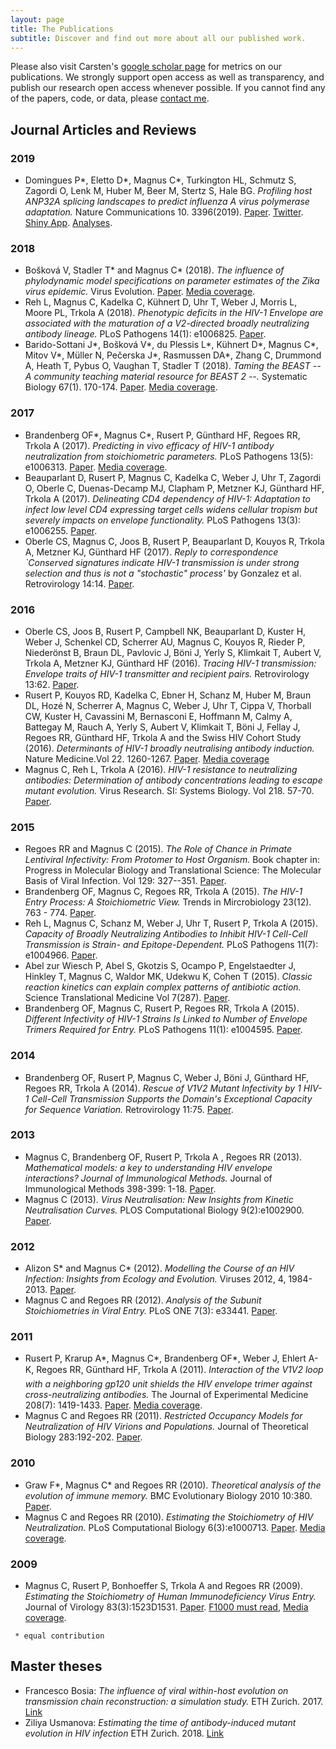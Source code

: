 ```yaml
---
layout: page
title: The Publications
subtitle: Discover and find out more about all our published work.
---
```


Please also visit Carsten's [google scholar page][link scholar] for metrics on our publications. We strongly support open access as well as transparency,  and publish our research open access whenever possible. If you cannot find any of the papers, code, or data, please [contact me][link contact].

## Journal Articles and Reviews
### 2019
 - Domingues P\*, Eletto D\*, Magnus C\*, Turkington HL, Schmutz S, Zagordi O, Lenk M, Huber M, Beer M, Stertz S, Hale BG. _Profiling host ANP32A splicing landscapes to predict influenza A virus polymerase adaptation._ Nature Communications 10. 3396(2019). [Paper](https://www.nature.com/articles/s41467-019-11388-2). [Twitter](https://twitter.com/UZH_Virology/status/1156140080031047681). [Shiny App](https://magnuscar.shinyapps.io/FluAdaptation/). [Analyses](https://github.com/magnuscar/FluAdaptation). 

### 2018
 - Bošková V, Stadler T\* and Magnus C\* (2018). _The influence of phylodynamic model specifications on parameter estimates of the Zika virus epidemic._ Virus Evolution. [Paper](https://academic.oup.com/ve/article/4/1/vex044/4829709). [Media coverage](https://www.sib.swiss/about-us/news/1141-predicting-the-spread-of-epidemics-it-s-what-s-inside-the-model-that-counts).
 - Reh L, Magnus C, Kadelka C, Kühnert D, Uhr T, Weber J, Morris L,  Moore PL, Trkola A (2018). _Phenotypic deficits in the HIV-1 Envelope are associated with the maturation of a V2-directed broadly neutralizing antibody lineage._ PLoS Pathogens 14(1): e1006825. [Paper](http://journals.plos.org/plospathogens/article?id=10.1371/journal.ppat.1006825).
 - Barido-Sottani J\*, Bošková V\*, du Plessis L\*, Kühnert D\*, Magnus C\*, Mitov V\*, Müller N, Pečerska J\*,  Rasmussen DA\*, Zhang C, Drummond A, Heath T, Pybus O, Vaughan T, Stadler T (2018). _Taming the BEAST -- A community teaching material resource for BEAST 2 --._ Systematic Biology 67(1). 170-174. [Paper](https://academic.oup.com/sysbio/article/67/1/170/3897660). [Media coverage](https://www.bsse.ethz.ch/news-and-events/d-bsse-news/2017/08/taming-big-data.html).

### 2017
 - Brandenberg OF\*, Magnus C\*, Rusert P, Günthard HF, Regoes RR, Trkola A (2017).  _Predicting in vivo efficacy of HIV-1 antibody neutralization from stoichiometric parameters._ PLoS Pathogens 13(5): e1006313. [Paper](http://journals.plos.org/plospathogens/article?id=10.1371/journal.ppat.1006313). [Media coverage](https://www.eurekalert.org/pub_releases/2017-05/p-ibh042717.php).
 - Beauparlant D, Rusert P, Magnus C, Kadelka C, Weber J, Uhr T, Zagordi O, Oberle C, Duenas-Decamp MJ, Clapham P, Metzner KJ, Günthard HF, Trkola A (2017). _Delineating CD4 dependency of HIV-1: Adaptation to infect low level CD4 expressing target cells widens cellular tropism but severely impacts on envelope functionality._ PLoS Pathogens 13(3): e1006255. [Paper](http://journals.plos.org/plospathogens/article?id=10.1371/journal.ppat.1006255).
 - Oberle CS, Magnus C, Joos B, Rusert P, Beauparlant D, Kouyos R, Trkola A, Metzner KJ, Günthard HF (2017). _Reply to correspondence \`Conserved signatures indicate HIV-1 transmission is under strong selection and thus is not a "stochastic" process\'_ by Gonzalez et al. Retrovirology 14:14. [Paper](https://retrovirology.biomedcentral.com/articles/10.1186/s12977-017-0332-y).

### 2016
 - Oberle CS, Joos B,  Rusert P, Campbell NK, Beauparlant D, Kuster H, Weber J,  Schenkel CD, Scherrer AU, Magnus C, Kouyos R, Rieder P,  Niederönst B, Braun DL, Pavlovic J,  Böni J, Yerly S, Klimkait T, Aubert V, Trkola A,   Metzner KJ,  Günthard HF (2016). _Tracing HIV-1 transmission: Envelope traits of HIV-1 transmitter and recipient pairs._ Retrovirology 13:62. [Paper](https://retrovirology.biomedcentral.com/articles/10.1186/s12977-016-0299-0).
 - Rusert P, Kouyos RD, Kadelka C, Ebner H, Schanz M, Huber M, Braun DL, Hozé N, Scherrer A, Magnus C, Weber J, Uhr T,  Cippa V, Thorball CW, Kuster H, Cavassini M, Bernasconi E, Hoffmann M, Calmy A, Battegay M, Rauch A, Yerly S, Aubert V, Klimkait T, Böni J, Fellay J, Regoes RR,  Günthard HF, Trkola A and the Swiss HIV Cohort Study (2016). _Determinants of HIV-1 broadly neutralising antibody induction._  Nature Medicine.Vol 22. 1260-1267. [Paper](https://www.nature.com/articles/nm.4187). [Media coverage](http://www.media.uzh.ch/en/Press-Releases/2016/HIV-antibodies.html)
 - Magnus C, Reh L, Trkola A (2016). _HIV-1 resistance to neutralizing antibodies: Determination of antibody concentrations leading to escape mutant evolution._ Virus Research. SI: Systems Biology. Vol 218. 57-70. [Paper](https://www.sciencedirect.com/science/article/pii/S0168170215300885).

### 2015
 - Regoes RR and Magnus C (2015). _The Role of Chance in Primate Lentiviral Infectivity: From Protomer to Host Organism._ Book chapter in: Progress in Molecular Biology and Translational Science: The Molecular Basis of Viral Infection. Vol 129: 327--351. [Paper](https://www.sciencedirect.com/science/article/pii/S1877117314000143).
 - Brandenberg OF, Magnus C, Regoes RR, Trkola A (2015). _The HIV-1 Entry Process: A Stoichiometric View._ Trends in Mircrobiology 23(12). 763 - 774. [Paper](http://www.cell.com/trends/microbiology/fulltext/S0966-842X(15)00205-X).
 - Reh L, Magnus C, Schanz M, Weber J, Uhr T, Rusert P, Trkola A (2015). _Capacity of Broadly Neutralizing Antibodies to Inhibit HIV-1 Cell-Cell Transmission is Strain- and Epitope-Dependent._ PLoS Pathogens 11(7): e1004966. [Paper](http://journals.plos.org/plospathogens/article?id=10.1371/journal.ppat.1004966).
 - Abel zur Wiesch P, Abel S, Gkotzis S, Ocampo P, Engelstaedter J, Hinkley T, Magnus C, Waldor MK, Udekwu K, Cohen T (2015). _Classic reaction kinetics can explain complex patterns of antibiotic action._ Science Translational Medicine Vol 7(287). [Paper](http://stm.sciencemag.org/content/7/287/287ra73.short).
 - Brandenberg OF, Magnus C, Rusert P, Regoes RR, Trkola A (2015). _Different Infectivity of HIV-1 Strains Is Linked to Number of Envelope Trimers Required for Entry._ PLoS Pathogens 11(1): e1004595. [Paper](http://journals.plos.org/plospathogens/article?id=10.1371/journal.ppat.1004595).

### 2014
 - Brandenberg OF, Rusert P, Magnus C, Weber J, Böni J, Günthard HF, Regoes RR, Trkola A (2014). _Rescue of V1V2 Mutant Infectivity by 1 HIV-1 Cell-Cell Transmission Supports the Domain's Exceptional Capacity for Sequence Variation._ Retrovirology 11:75. [Paper](https://retrovirology.biomedcentral.com/articles/10.1186/s12977-014-0075-y).

### 2013
 - Magnus C, Brandenberg OF, Rusert P, Trkola A ,  Regoes RR (2013). _Mathematical models: a key to understanding HIV envelope interactions? Journal of Immunological Methods._ Journal of Immunological Methods 398-399: 1-18. [Paper](https://www.sciencedirect.com/science/article/pii/S0022175913002421).
 - Magnus C (2013). _Virus Neutralisation: New Insights from Kinetic Neutralisation Curves._ PLOS Computational Biology 9(2):e1002900. [Paper](http://journals.plos.org/ploscompbiol/article?id=10.1371/journal.pcbi.1002900).

### 2012
 - Alizon S\* and Magnus C\* (2012). _Modelling the Course of an HIV Infection: Insights from Ecology and Evolution._ Viruses 2012, 4, 1984-2013. [Paper](http://www.mdpi.com/1999-4915/4/10/1984).
  - Magnus C and Regoes RR (2012). _Analysis of the Subunit Stoichiometries in Viral Entry._ PLoS ONE 7(3): e33441. [Paper](http://journals.plos.org/plosone/article?id=10.1371/journal.pone.0033441).

### 2011
  - Rusert P, Krarup A\*, Magnus C\*, Brandenberg OF\*, Weber J,  Ehlert A-K, Regoes RR, Günthard HF, Trkola A (2011). _Interaction of the V1V2 loop with a neighboring gp120 unit shields the HIV envelope trimer against cross-neutralizing antibodies._ The Journal of Experimental Medicine 208(7): 1419-1433. [Paper](http://jem.rupress.org/content/208/7/1419). [Media coverage](https://www.presseportal.ch/de/pm/100002863/100626778).
  - Magnus C and Regoes RR (2011). _Restricted Occupancy Models for Neutralization of HIV Virions and Populations._ Journal of Theoretical Biology 283:192-202. [Paper](https://www.sciencedirect.com/science/article/pii/S002251931100302X).

### 2010  
 - Graw F\*, Magnus C\* and Regoes RR (2010). _Theoretical analysis of the evolution of
immune memory._ BMC Evolutionary Biology 2010 10:380. [Paper](https://bmcevolbiol.biomedcentral.com/articles/10.1186/1471-2148-10-380).
 - Magnus C and Regoes RR (2010). _Estimating the Stoichiometry of HIV Neutralization._ PLoS Computational Biology 6(3):e1000713. [Paper](http://journals.plos.org/ploscompbiol/article?id=10.1371/journal.pcbi.1000713).
 [Media coverage](http://www.ethlife.ethz.ch/archive_articles/100511_hiv_su/).

### 2009
 - Magnus C, Rusert P, Bonhoeffer S, Trkola A and Regoes RR (2009). _Estimating the Stoichiometry of Human Immunodeficiency Virus Entry._ Journal of Virology 83(3):1523D1531. [Paper](http://jvi.asm.org/content/83/3/1523.long). [F1000 must read](https://f1000.com/prime/1144991), [Media coverage](http://www.ethlife.ethz.ch/archive_articles/100511_hiv_su/).

`  * equal contribution  `

## Master theses
 - Francesco Bosia: _The influence of viral within-host evolution on transmission chain reconstruction: a simulation study._ ETH Zurich. 2017. [Link][link Fran master]
 - Ziliya Usmanova: _Estimating the time of antibody-induced mutant evolution in HIV infection_ ETH Zurich. 2018. [Link][link Ziliya master]

[link contact]: /contact/
[link scholar]: https://scholar.google.ch/citations?user=QE5e35wAAAAJ&hl=de
 [link Fran master]: https://doi.org/10.3929/ethz-b-000238546
 [link Ziliya master]: 404.html
